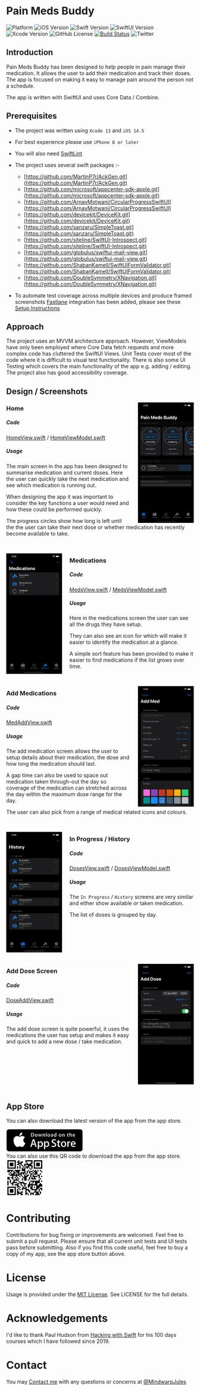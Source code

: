 # Pain Meds Buddy

![Platform](https://img.shields.io/badge/platform-ios-black.svg)  ![iOS Version](https://img.shields.io/badge/iOS-+14.5-green) ![Swift Version](https://img.shields.io/badge/Swift-5.0-orange.svg) ![SwiftUI Version](https://img.shields.io/badge/SwiftUI-2.0-orange) ![Xcode Version](https://img.shields.io/badge/Xcode-12.5%20-blue) ![GitHub License](https://img.shields.io/github/license/JulesMoorhouse/sttv1.svg) [![Build Status](https://travis-ci.org/JulesMoorhouse/PainsMedBuddy.svg?branch=main)](https://travis-ci.org/JulesMoorhouse/PainsMedBuddy?branch=main) ![Twitter](https://img.shields.io/twitter/follow/MindwarpJules?style=social)

## Introduction

Pain Meds Buddy has been designed to help people in pain manage their medication. It allows the user to add their medication and track their doses. The app is focused on making it easy to manage pain around the person not a schedule.

The app is written with SwiftUI and uses Core Data / Combine. 

## Prerequisites

* The project was written using `Xcode 13` and `iOS 14.5`
* For best experience please use `iPhone 8 or later`
* You will also need [SwiftLint](https://github.com/realm/SwiftLint)
* The project  uses several swift packages :-
  - [https://github.com/MartinP7r/AckGen.git](https://github.com/MartinP7r/AckGen.git)
  - [https://github.com/microsoft/appcenter-sdk-apple.git](https://github.com/microsoft/appcenter-sdk-apple.git)
  - [https://github.com/ArnavMotwani/CircularProgressSwiftUI](https://github.com/ArnavMotwani/CircularProgressSwiftUI)
  - [https://github.com/devicekit/DeviceKit.git](https://github.com/devicekit/DeviceKit.git)
  - [https://github.com/sanzaru/SimpleToast.git](https://github.com/sanzaru/SimpleToast.git)  
  - [https://github.com/siteline/SwiftUI-Introspect.git](https://github.com/siteline/SwiftUI-Introspect.git)
  - [https://github.com/globulus/swiftui-mail-view.git](https://github.com/globulus/swiftui-mail-view.git)
  - [https://github.com/ShabanKamell/SwiftUIFormValidator.git](https://github.com/ShabanKamell/SwiftUIFormValidator.git)
  - [https://github.com/DoubleSymmetry/XNavigation.git](https://github.com/DoubleSymmetry/XNavigation.git)

* To automate test coverage across multiple devices and produce framed screenshots [Fastlane](https://fastlane.tools) integration has been added, please see these [Setup Instructions](https://docs.fastlane.tools/getting-started/ios/setup/)

## Approach
The project uses an MVVM architecture approach. However, ViewModels have only been employed where Core Data fetch requests and more complex code has cluttered the SwiftUI Views. Unit Tests cover most of the code where it is difficult to visual test functionality. There is also some UI Testing which covers the main functionality of the app e.g. adding / editing. The project also has good accessibility coverage.

## Design / Screenshots

<a target="_blank" href="/fastlane/screenshots/en-GB/iPhone 11 Pro Max-01-Home.png"><img align=right width=150 height=324 src="/fastlane/screenshots/en-GB/iPhone 11 Pro Max-01-Home.png"></a><img align="right" src="gfx/spacer.gif" width="20" height="324">

### Home

##### Code
[HomeView.swift](/PainMedsBuddy/Routes/Home/HomeView.swift) / [HomeViewModel.swift](/PainMedsBuddy/Routes/Home/HomeViewModel.swift)

##### Usage
The main screen in the app has been designed to summarise medication and current doses. Here the user can quickly take the next medication and see which medication is running out.

When designing the app it was important to consider the key functions a user would need and how these could be performed quickly.

The progress circles show how long is left until the the user can take their next dose or whether medication has recently become available to take.

<img src="gfx/spacer.gif" width="100%" height="5">

<!-- -->

<a target="_blank" href="/fastlane/screenshots/en-GB/iPhone 11 Pro Max-02-Medications.png"><img align=left width=150 height=324 src="/fastlane/screenshots/en-GB/iPhone 11 Pro Max-02-Medications.png"></a><img align="left" src="gfx/spacer.gif" width="20" height="324">

### Medications

##### Code
[MedsView.swift](/PainMedsBuddy/Routes/Meds/MedsView.swift) / [MedsViewModel.swift](/PainMedsBuddy/Routes/Meds/MedsViewModel.swift)

##### Usage
Here in the medications screen the user can see all the drugs they have setup.

They can also see an icon for which will make it easier to identify the medication at a glance.

A simple sort feature has been provided to make it easier to find medications if the list grows over time.

<img src="gfx/spacer.gif" width="100%" height="5">

<!-- -->

<a target="_blank" href="/fastlane/screenshots/en-GB/iPhone 11 Pro Max-03-AddMed.png"><img align=right width=150 height=324 src="/fastlane/screenshots/en-GB/iPhone 11 Pro Max-03-AddMed.png"></a><img align="right" src="gfx/spacer.gif" width="20" height="324">

### Add Medications

##### Code
[MedAddView.swift](/PainMedsBuddy/Routes/Meds/MedAddView.swift)

##### Usage
The add medication screen allows the user to setup details about their medication, the dose and how long the medication should last.

A gap time can also be used to space out medication taken through-out the day so coverage of the medication can stretched across the day within the maximum dose range for the day.

The user can also pick from a range of medical related icons and colours.

<img src="gfx/spacer.gif" width="100%" height="5">

<!-- -->

<a target="_blank" href="/fastlane/screenshots/en-GB/iPhone 11 Pro Max-04-History.png"><img align=left width=150 height=324 src="/fastlane/screenshots/en-GB/iPhone 11 Pro Max-04-History.png"></a><img align="left" src="gfx/spacer.gif" width="20" height="324">

### In Progress / History

##### Code
[DosesView.swift](/PainMedsBuddy/Routes/Doses/DosesView.swift) / [DosesViewModel.swift](/PainMedsBuddy/Routes/Doses/DosesViewModel.swift)

##### Usage
The `In Progress` / `History` screens are very similar and either show available or taken medication.

The list of doses is grouped by day.

<img src="gfx/spacer.gif" width="100%" height="5">

<!-- -->

<a target="_blank" href="/fastlane/screenshots/en-GB/iPhone 11 Pro Max-05-AddDose.png"><img align=right width=150 height=324  src="/fastlane/screenshots/en-GB/iPhone 11 Pro Max-05-AddDose.png"></a><img align="right" src="gfx/spacer.gif" width="20" height="324">

### Add Dose Screen

##### Code
[DoseAddView.swift](/PainMedsBuddy/Routes/Doses/DoseAddView.swift)

##### Usage
The add dose screen is quite powerful, it uses the medications the user has setup and makes it easy and quick to add a new dose / take medication.

<img src="gfx/spacer.gif" width="100%" height="5">

<!-- -->
## App Store
You can also download the latest version of the app from the app store.

<a target="_blank" href="http://itunes.apple.com/app/id1603596916?mt=8">
    <img title="Download Pain Meds Buddy for iOS" height="61" width="206" src="/gfx/Download.png">
</a>
<br/>
You can also use this QR code to download the app from the app store.
<br/>
<img width=100 height=100 src="/gfx/qrcode.png">

# Contributing
Contributions for bug fixing or improvements are welcomed. Feel free to submit a pull request. Please ensure that all current unit tests and UI tests pass before submitting. Also if you find this code useful, feel free to buy a copy of my app, see the app store button above.

# License
Usage is provided under the [MIT License](http://opensource.org/licenses/mit-license.php). See LICENSE for the full details.


# Acknowledgements
I'd like to thank Paul Hudson from [Hacking with Swift](https://www.hackingwithswift.com) for his 100 days courses which I have followed since 2019. 

# Contact
You may [Contact me](https://www.julesmoorhouse.com/contactme/) with any questions or concerns at <a href="https://twitter.com/intent/tweet?screen_name=MindwarpJules&ref_src=twsrc%5Etfw" class="twitter-mention-button" data-show-count="false">@MindwarpJules</a>